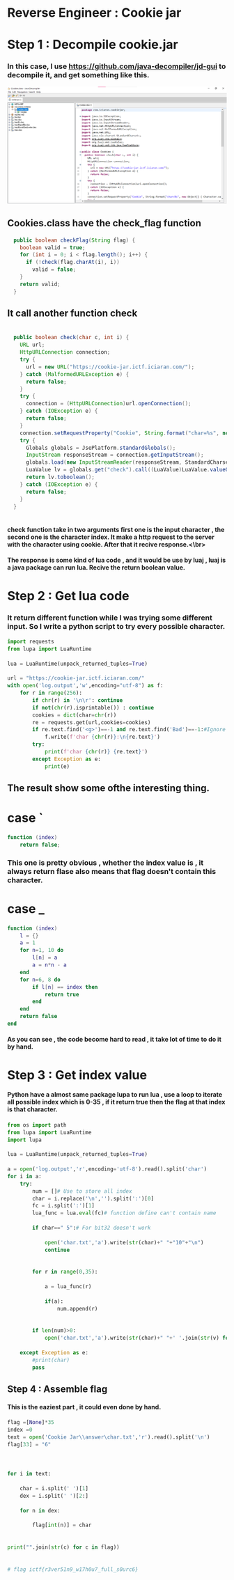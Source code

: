 # Reverse Engineer : Cookie jar
# Step 1 : Decompile cookie.jar
### In this case, I use https://github.com/java-decompiler/jd-gui to decompile it, and get something like this.
![image](https://github.com/leohammer123/CTF/blob/main/imaginary_ctf/Round16/Cookie%20Jar/picture/demo.png)
## Cookies.class have the check_flag function
```java
  public boolean checkFlag(String flag) {
    boolean valid = true;
    for (int i = 0; i < flag.length(); i++) {
      if (!check(flag.charAt(i), i))
        valid = false; 
    } 
    return valid;
  }
```
## It call another function check
```java

  public boolean check(char c, int i) {
    URL url;
    HttpURLConnection connection;
    try {
      url = new URL("https://cookie-jar.ictf.iciaran.com/");
    } catch (MalformedURLException e) {
      return false;
    } 
    try {
      connection = (HttpURLConnection)url.openConnection();
    } catch (IOException e) {
      return false;
    } 
    connection.setRequestProperty("Cookie", String.format("char=%s", new Object[] { Character.valueOf(c) }));
    try {
      Globals globals = JsePlatform.standardGlobals();
      InputStream responseStream = connection.getInputStream();
      globals.load(new InputStreamReader(responseStream, StandardCharsets.UTF_8), "main.lua").call();
      LuaValue lv = globals.get("check").call((LuaValue)LuaValue.valueOf(i));
      return lv.toboolean();
    } catch (IOException e) {
      return false;
    } 
  }
  
```
#### check function take in two arguments first one is the input character , the second one is the character index. It make a http request to the server with the character using cookie. After that it recive response.<\br>
#### The response is some kind of lua code , and it would be use by luaj , luaj is a java package can run lua. Recive the return boolean value.
# Step 2 : Get lua code
### It return different function while I was trying some different input. So I write a python script to try every possible character.
```python
import requests
from lupa import LuaRuntime    

lua = LuaRuntime(unpack_returned_tuples=True)    

url = "https://cookie-jar.ictf.iciaran.com/"
with open('log.output','w',encoding="utf-8") as f:
    for r in range(256):
        if chr(r) in '\n\r': continue
        if not(chr(r).isprintable()) : continue
        cookies = dict(char=chr(r))
        re = requests.get(url,cookies=cookies)
        if re.text.find('<g>')==-1 and re.text.find('Bad')==-1:#Ignore html code
            f.write(f'char {chr(r)}:\n{re.text}')
        try:
            print(f'char {chr(r)} {re.text}')
        except Exception as e:
            print(e)
````
## The result show some ofthe interesting thing.
# case `
```lua
function (index)
    return false;
```
### This one is pretty obvious , whether the index value is , it always return flase also means that flag doesn't contain this character.
# case _
```lua
function (index)
    l = {}
    a = 1 
    for n=1, 10 do
        l[n] = a
        a = n*n - a
    end
    for n=6, 8 do
        if l[n] == index then
            return true
        end
    end
    return false
end
```
#### As you can see , the code become hard to read , it take lot of time to do it by hand.
# Step 3 : Get index value
#### Python have a almost same package lupa to run lua , use a loop to iterate all possible index which is 0-35 , if it return true then the flag at that index is that character.
```python
from os import path
from lupa import LuaRuntime    
import lupa  

lua = LuaRuntime(unpack_returned_tuples=True)    

a = open('log.output','r',encoding='utf-8').read().split('char')
for i in a:
    try:
        num = []# Use to store all index
        char = i.replace('\n','').split(':')[0]
        fc = i.split(':')[1]
        lua_func = lua.eval(fc)# function define can't contain name 
        
        if char==" 5":# For bit32 doesn't work
            
            open('char.txt','a').write(str(char)+" "+"10"+"\n")
            continue
            
            
        for r in range(0,35):
            
            a = lua_func(r)
            
            if(a):
                num.append(r)
                
  
        if len(num)>0:
            open('char.txt','a').write(str(char)+" "+' '.join(str(v) for v in num)+"\n")
            
    except Exception as e:
        #print(char)
        pass
 ```
     
## Step 4 : Assemble flag
#### This is the eaziest part , it could even done by hand.
```python
flag =[None]*35
index =0 
text = open('Cookie Jar\\answer\char.txt','r').read().split('\n')
flag[33] = "6"



for i in text:
    
    char = i.split(' ')[1]
    dex = i.split(' ')[2:]
    
    for n in dex:

        flag[int(n)] = char
        
        
print("".join(str(c) for c in flag))    


# flag ictf{r3ver51n9_w17h0u7_full_s0urc6}
```
